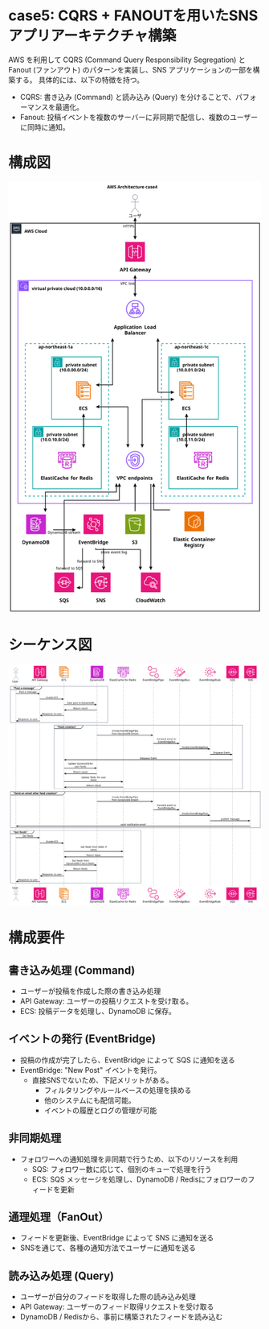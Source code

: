 # case5: CQRS + FANOUTを用いたSNSアプリアーキテクチャ構築

AWS を利用して CQRS (Command Query Responsibility Segregation) と Fanout (ファンアウト) のパターンを実装し、SNS アプリケーションの一部を構築する。
具体的には、以下の特徴を持つ。
- CQRS: 書き込み (Command) と読み込み (Query) を分けることで、パフォーマンスを最適化。
- Fanout: 投稿イベントを複数のサーバーに非同期で配信し、複数のユーザーに同時に通知。

# 構成図
![Diagram](./aws_architecture.svg)

# シーケンス図
![Diagram](./sequence.svg)

# 構成要件

## 書き込み処理 (Command)
- ユーザーが投稿を作成した際の書き込み処理
- API Gateway: ユーザーの投稿リクエストを受け取る。
- ECS: 投稿データを処理し、DynamoDB に保存。

## イベントの発行 (EventBridge)
- 投稿の作成が完了したら、EventBridge によって SQS に通知を送る
- EventBridge: "New Post" イベントを発行。
    - 直接SNSでないため、下記メリットがある。
        - フィルタリングやルールベースの処理を挟める
        - 他のシステムにも配信可能。
        - イベントの履歴とログの管理が可能

## 非同期処理
- フォロワーへの通知処理を非同期で行うため、以下のリソースを利用
    - SQS: フォロワー数に応じて、個別のキューで処理を行う
    - ECS: SQS メッセージを処理し、DynamoDB / Redisにフォロワーのフィードを更新

## 通理処理（FanOut）
- フィードを更新後、EventBridge によって SNS に通知を送る
- SNSを通じて、各種の通知方法でユーザーに通知を送る

## 読み込み処理 (Query)
- ユーザーが自分のフィードを取得した際の読み込み処理
- API Gateway: ユーザーのフィード取得リクエストを受け取る
- DynamoDB / Redisから、事前に構築されたフィードを読み込む